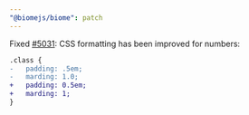 ```yaml
---
"@biomejs/biome": patch
---
```


Fixed [#5031](https://github.com/biomejs/biome/issues/5031): CSS formatting has been improved for numbers:

```diff
.class {
-	padding: .5em;
-	marding: 1.0;
+	padding: 0.5em;	
+	marding: 1;
}
```

